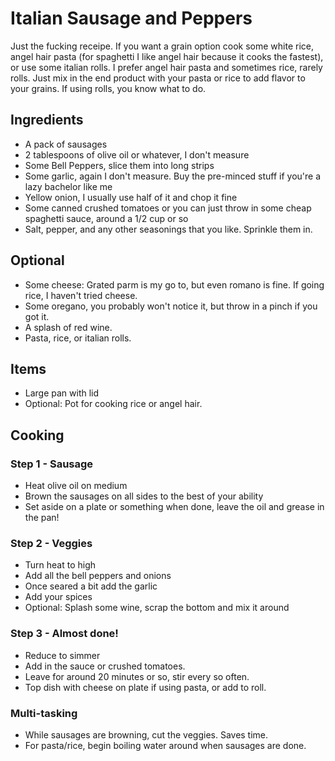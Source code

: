# Italian Sausage and Peppers

Just the fucking receipe. If you want a grain option cook some white rice, angel hair pasta (for spaghetti I like angel hair because it cooks the fastest), or use some italian rolls. I prefer angel hair pasta and sometimes rice, rarely rolls. Just mix in the end product with your pasta or rice to add flavor to your grains. If using rolls, you know what to do.

## Ingredients

- A pack of sausages
- 2 tablespoons of olive oil or whatever, I don't measure
- Some Bell Peppers, slice them into long strips
- Some garlic, again I don't measure. Buy the pre-minced stuff if you're a lazy bachelor like me
- Yellow onion, I usually use half of it and chop it fine
- Some canned crushed tomatoes or you can just throw in some cheap spaghetti sauce, around a 1/2 cup or so
- Salt, pepper, and any other seasonings that you like. Sprinkle them in.

## Optional

- Some cheese: Grated parm is my go to, but even romano is fine. If going rice, I haven't tried cheese.
- Some oregano, you probably won't notice it, but throw in a pinch if you got it.
- A splash of red wine.
- Pasta, rice, or italian rolls.

## Items

- Large pan with lid
- Optional: Pot for cooking rice or angel hair.

## Cooking

### Step 1 - Sausage

- Heat olive oil on medium
- Brown the sausages on all sides to the best of your ability
- Set aside on a plate or something when done, leave the oil and grease in the pan!

### Step 2 - Veggies

- Turn heat to high
- Add all the bell peppers and onions
- Once seared a bit add the garlic
- Add your spices
- Optional: Splash some wine, scrap the bottom and mix it around

### Step 3 - Almost done!

- Reduce to simmer 
- Add in the sauce or crushed tomatoes.
- Leave for around 20 minutes or so, stir every so often.
- Top dish with cheese on plate if using pasta, or add to roll.

### Multi-tasking

- While sausages are browning, cut the veggies. Saves time.
- For pasta/rice, begin boiling water around when sausages are done.
